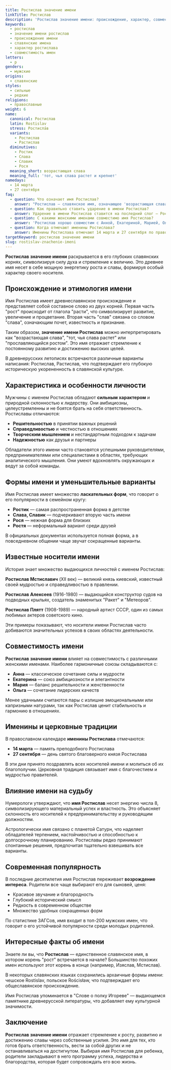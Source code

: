 ```yaml
---
title: Ростислав значение имени
linkTitle: Ростислав
description: 'Ростислав значение имени: происхождение, характер, совместимость. Узнайте все о славянском имени Ростислав и его влиянии на судьбу.'
keywords:
  - ростислав
  - значение имени ростислав
  - происхождение имени
  - славянские имена
  - характер ростислава
  - совместимость имен
letters:
  - р
genders:
  - мужские
origins:
  - славянские
styles:
  - сильные
  - редкие
religions:
  - православные
weight: 6
name:
  canonical: Ростислав
  latin: Rostislav
  stress: Ростисла́в
  variants:
    - Ростислав
    - Растислав
  diminutives:
    - Ростик
    - Слава
    - Славик
    - Рося
  meaning_short: возрастающая слава
  meaning_full: 'тот, чья слава растет и крепнет'
namedays:
  - 14 марта
  - 27 сентября
faq:
  - question: Что означает имя Ростислав?
    answer: "Ростислав — славянское имя, означающее 'возрастающая слава' или 'тот, чья слава растет'. Состоит из двух корней: 'рост' (расти) и 'слав' (слава)."
  - question: Как правильно ставить ударение в имени Ростислав?
    answer: Ударение в имени Ростислав ставится на последний слог — Ростисла́в.
  - question: С какими женскими именами совместимо имя Ростислав?
    answer: 'Ростислав хорошо совместим с Анной, Екатериной, Марией, Ольгой и другими традиционными женскими именами.'
  - question: Когда отмечают именины Ростислава?
    answer: Именины Ростислава отмечают 14 марта и 27 сентября по православному календарю.
targetKeyword: ростислав значение имени
slug: rostislav-znachenie-imeni
---
```


**Ростислав значение имени** раскрывается в его глубоких славянских корнях, символизируя силу духа и стремление к величию. Это древнее имя несет в себе мощную энергетику роста и славы, формируя особый характер своего носителя.

## Происхождение и этимология имени

Имя Ростислав имеет древнеславянское происхождение и представляет собой составное слово из двух корней. Первая часть "рост" происходит от глагола "расти", что символизирует развитие, увеличение и процветание. Вторая часть "слав" связана со словом "слава", означающим почет, известность и признание.

Таким образом, **значение имени Ростислав** можно интерпретировать как "возрастающая слава", "тот, чья слава растет" или "прославляющийся ростом". Это имя отражает стремление к постоянному развитию и достижению высоких целей.

В древнерусских летописях встречаются различные варианты написания: Ростислав, Растислав, что подтверждает его глубокую историческую укорененность в славянской культуре.

## Характеристика и особенности личности

Мужчины с именем Ростислав обладают **сильным характером** и природной склонностью к лидерству. Они амбициозны, целеустремленны и не боятся брать на себя ответственность. Ростиславы отличаются:

- **Решительностью** в принятии важных решений
- **Справедливостью** и честностью в отношениях
- **Творческим мышлением** и нестандартным подходом к задачам
- **Надежностью** как друзья и партнеры

Обладатели этого имени часто становятся успешными руководителями, предпринимателями или специалистами в областях, требующих аналитического мышления. Они умеют вдохновлять окружающих и ведут за собой команды.

## Формы имени и уменьшительные варианты

Имя Ростислав имеет множество **ласкательных форм**, что говорит о его популярности в семейном кругу:

- **Ростик** — самая распространенная форма в детстве
- **Слава, Славик** — подчеркивают вторую часть имени
- **Рося** — нежная форма для близких
- **Ростя** — неформальный вариант среди друзей

В официальных документах используется полная форма, а в повседневном общении чаще звучат сокращенные варианты.

## Известные носители имени

История знает множество выдающихся личностей с именем Ростислав:

**Ростислав Мстиславич** (XII век) — великий князь киевский, известный своей мудростью и справедливостью в правлении.

**Ростислав Алексеев** (1916-1980) — выдающийся конструктор судов на подводных крыльях, создатель знаменитых "Ракет" и "Метеоров".

**Ростислав Плятт** (1908-1989) — народный артист СССР, один из самых любимых актеров советского кино.

Эти примеры показывают, что носители имени Ростислав часто добиваются значительных успехов в своих областях деятельности.

## Совместимость имени

**Ростислав значение имени** влияет на совместимость с различными женскими именами. Наиболее гармоничные союзы складываются с:

- **Анна** — классическое сочетание силы и мудрости
- **Екатерина** — союз амбициозности и элегантности
- **Мария** — баланс решительности и женственности
- **Ольга** — сочетание лидерских качеств

Менее удачными считаются пары с излишне эмоциональными или капризными натурами, так как Ростислав ценит стабильность и гармонию в отношениях.

## Именины и церковные традиции

В православном календаре **именины Ростислава** отмечаются:

- **14 марта** — память преподобного Ростислава
- **27 сентября** — день святого благоверного князя Ростислава

В эти дни принято поздравлять всех носителей имени и молиться об их благополучии. Церковная традиция связывает имя с благочестием и мудростью правителей.

## Влияние имени на судьбу

Нумерологи утверждают, что **имя Ростислав** несет энергию числа 8, символизирующего материальный успех и властность. Это объясняет склонность его носителей к предпринимательству и руководящим должностям.

Астрологически имя связано с планетой Сатурн, что наделяет обладателей терпением, настойчивостью и способностью к долгосрочному планированию. Ростиславы редко принимают спонтанные решения, предпочитая тщательно взвешивать все варианты.

## Современная популярность

В последние десятилетия имя Ростислав переживает **возрождение интереса**. Родители все чаще выбирают его для сыновей, ценя:

- Красивое звучание и благородность
- Глубокий исторический смысл
- Редкость в современном обществе
- Множество удобных сокращенных форм

По статистике ЗАГСов, имя входит в топ-200 мужских имен, что говорит о его устойчивой популярности среди молодых родителей.

## Интересные факты об имени

Знаете ли вы, что **Ростислав** — единственное славянское имя, в котором корень "рост" встречается в начале? Большинство похожих имен используют этот корень в конце (например, Изяслав, Мстислав).

В некоторых славянских языках сохранились архаичные формы имени: чешское Rostislav, польское Rościsław, что подтверждает его общеславянское происхождение.

Имя Ростислав упоминается в "Слове о полку Игореве" — выдающемся памятнике древнерусской литературы, что добавляет ему культурной значимости.

## Заключение

**Ростислав значение имени** отражает стремление к росту, развитию и достижению славы через собственные усилия. Это имя для тех, кто готов брать ответственность, вести за собой других и не останавливаться на достигнутом. Выбирая имя Ростислав для ребенка, родители закладывают в него программу успеха, лидерства и благородства, которая будет сопровождать его всю жизнь.
